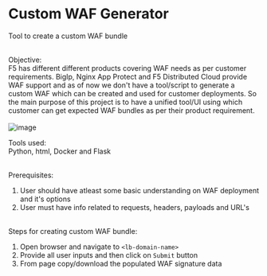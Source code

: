 # Custom WAF Generator
Tool to create a custom WAF bundle
<br><br>

Objective:<br>
F5 has different different products covering WAF needs as per customer requirements. BigIp, Nginx App Protect and F5 Distributed Cloud provide WAF support and as of now
we don't have a tool/script to generate a custom WAF which can be created and used for customer deployments. So the main purpose of this project is to have a unified
tool/UI using which customer can get expected WAF bundles as per their product requirement.
<br><br>
![image](https://user-images.githubusercontent.com/6093830/221209562-d479d5d2-e3d2-42a3-8bc1-5b451071fd74.png)

Tools used:<br>
Python, html, Docker and Flask
<br><br>

Prerequisites:
1. User should have atleast some basic understanding on WAF deployment and it's options
2. User must have info related to requests, headers, payloads and URL's
<br><br>

Steps for creating custom WAF bundle:
1. Open browser and navigate to `<lb-domain-name>`
2. Provide all user inputs and then click on `Submit` button 
3. From page copy/download the populated WAF signature data
